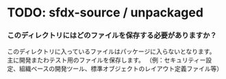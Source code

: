 # TODO: sfdx-source / unpackaged

### このディレクトリにはどのファイルを保存する必要がありますか？

このディレクトリに入っているファイルはパッケージに入らないとなります。
主に開発またわテスト用のファイルを保存します。
（例：セキュリティー設定、組織ベースの開発ツール、標準オブジェクトのレイアウト定義ファイル等）